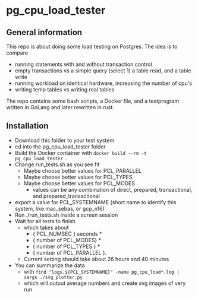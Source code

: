 # pg_cpu_load_tester

## General information
This repo is about doing some load testing on Postgres.
The idea is to compare
* running statements with and without transaction control
* empty transactions vs a simple query (select 1) a table read, and a table write
* running workload on identical hardware, increasing the number of cpu's
* writing temp tables vs writing real tables

The repo contains some bash scripts, a Docker file, and a testprogram written in GoLang and later rewritten in rust.

## Installation
* Download this folder to your test system
* cd into the pg_cpu_load_tester folder
* Build the Docker container with `docker build --rm -t pg_cpu_load_tester .`
* Change run_tests.sh as you see fit
  * Maybe choose better values for PCL_PARALLEL
  * Maybe choose better values for PCL_TYPES
  * Maybe choose better values for PCL_MODES
    * values can be any combination of direct, prepared, transactional, and prepared_transactional
* export a value for PCL_SYSTEMNAME (short name to identify this system, like mac_sebas, or gcp_n16)
* Run ./run_tests.sh inside a screen session
* Wait for all tests to finish
  * which takes about
    * { PCL_NUMSEC } seconds *
    * { number of PCL_MODES} *
    * { number of PCL_TYPES } *
    * { number of PCL_PARALLEL }.
  * Current setting should take about 26 hours and 40 minutes
* You can summarize the data
  * with `find "logs.${PCL_SYSTEMNAME}" -name pg_cpu_load*.log | xargs ./svg_plotter.py`
  * which will output average numbers and create svg images of very run
